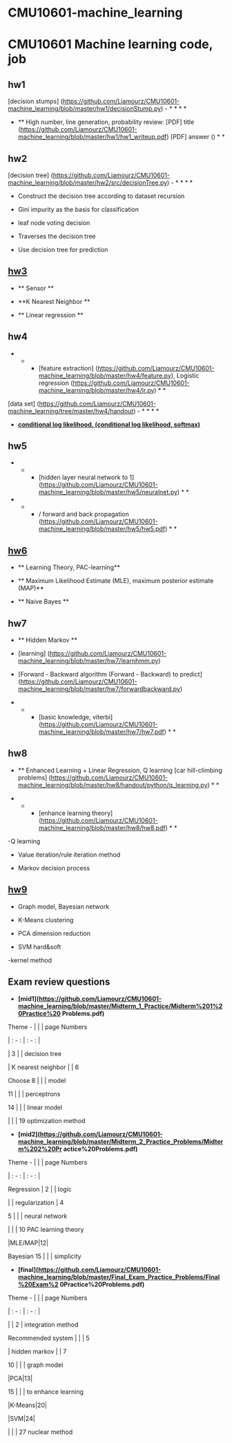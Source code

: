 # CMU10601-machine_learning

# CMU10601 Machine learning code, job



## hw1

[decision stumps] (https://github.com/Liamourz/CMU10601-machine_learning/blob/master/hw1/decisionStump.py) - * * * *

- ** High number, line generation, probability review: [PDF] title (https://github.com/Liamourz/CMU10601-machine_learning/blob/master/hw1/hw1_writeup.pdf) [PDF] answer () * *



## hw2

[decision tree] (https://github.com/Liamourz/CMU10601-machine_learning/blob/master/hw2/src/decisionTree.py) - * * * *

- Construct the decision tree according to dataset recursion

+ Gini impurity as the basis for classification

+ leaf node voting decision

- Traverses the decision tree

- Use decision tree for prediction



## [hw3](https://github.com/Liamourz/CMU10601-machine_learning/blob/master/hw3/hw3_release.pdf)

- ** Sensor **

- **K Nearest Neighbor **

- ** Linear regression **



## hw4

- * * [feature extraction] (https://github.com/Liamourz/CMU10601-machine_learning/blob/master/hw4/feature.py), Logistic regression (https://github.com/Liamourz/CMU10601-machine_learning/blob/master/hw4/lr.py) * *

[data set] (https://github.com/Liamourz/CMU10601-machine_learning/tree/master/hw4/handout) - * * * *

- **[conditional log likelihood, (conditional log likelihood, softmax)](https://github.com/Liamourz/CMU10601-machine_learning/blob/master/hw4/hw4.pdf)**



## hw5

- * * [hidden layer neural network to 1] (https://github.com/Liamourz/CMU10601-machine_learning/blob/master/hw5/neuralnet.py) * *

- * * / forward and back propagation (https://github.com/Liamourz/CMU10601-machine_learning/blob/master/hw5/hw5.pdf) * *



## [hw6](https://github.com/Liamourz/CMU10601-machine_learning/blob/master/hw6/10601_HW6_S20.pdf)

- ** Learning Theory, PAC-learning**

- ** Maximum Likelihood Estimate (MLE), maximum posterior estimate (MAP)**

- ** Naive Bayes **



## hw7

- ** Hidden Markov **

- [learning] (https://github.com/Liamourz/CMU10601-machine_learning/blob/master/hw7/learnhmm.py)

-  [Forward - Backward algorithm (Forward - Backward) to predict] (https://github.com/Liamourz/CMU10601-machine_learning/blob/master/hw7/forwardbackward.py)

- * * [basic knowledge, viterbi] (https://github.com/Liamourz/CMU10601-machine_learning/blob/master/hw7/hw7.pdf) * *



## hw8

- ** Enhanced Learning + Linear Regression, Q learning [car hill-climbing problems] (https://github.com/Liamourz/CMU10601-machine_learning/blob/master/hw8/handout/python/q_learning.py) * *

- * * [enhance learning theory] (https://github.com/Liamourz/CMU10601-machine_learning/blob/master/hw8/hw8.pdf) * *

-Q learning

- Value iteration/rule iteration method

- Markov decision process



## [hw9](https://github.com/Liamourz/CMU10601-machine_learning/blob/master/hw9/hw9.pdf)

- Graph model, Bayesian network

- K-Means clustering

- PCA dimension reduction

- SVM hard&soft

-kernel method



## Exam review questions

-  **[mid1](https://github.com/Liamourz/CMU10601-machine_learning/blob/master/Midterm_1_Practice/Midterm%201%20Practice%20 Problems.pdf)**

Theme - | | | page Numbers

| : - : | : - : |

| 3 | | decision tree

| K nearest neighbor | | 6

Choose 8 | | | model

11 | | | perceptrons

14 | | | linear model

| | | 19 optimization method



-  **[mid2](https://github.com/Liamourz/CMU10601-machine_learning/blob/master/Midterm_2_Practice_Problems/Midterm%202%20Pr actice%20Problems.pdf)**

Theme - | | | page Numbers

| : - : | : - : |

Regression | 2 | | logic

| | regularization | 4

5 | | | neural network

| | | 10 PAC learning theory

|MLE/MAP|12|

Bayesian 15 | | | simplicity



-  **[final](https://github.com/Liamourz/CMU10601-machine_learning/blob/master/Final_Exam_Practice_Problems/Final%20Exam%2 0Practice%20Problems.pdf)**

Theme - | | | page Numbers

| : - : | : - : |

| | 2 | integration method

Recommended system | | | 5

| hidden markov | | 7

10 | | | graph model

|PCA|13|

15 | | | to enhance learning

|K-Means|20|

|SVM|24|

| | | 27 nuclear method